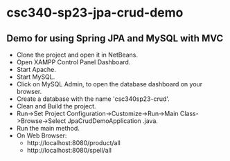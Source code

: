 # csc340-sp23-jpa-crud-demo

## Demo for using Spring JPA and MySQL with MVC
- Clone the project and open it in NetBeans.
- Open XAMPP Control Panel Dashboard.
- Start Apache.
- Start MySQL.
- Click on MySQL Admin, to open the database dashboard on your browser.
- Create a database with the name 'csc340sp23-crud'.
- Clean and Build the project.
- Run->Set Project Configuration->Customize->Run->Main Class->Browse->Select JpaCrudDemoApplication .java.
- Run the main method.
- On Web Browser:
  * http://localhost:8080/product/all
  * http://localhost:8080/spell/all
